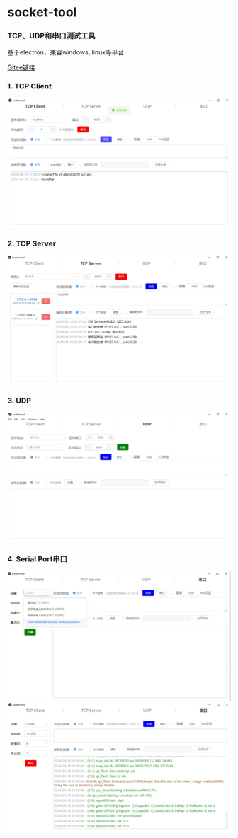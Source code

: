 # socket-tool
### TCP、UDP和串口测试工具
基于electron，兼容windows, linux等平台

<!-- [Github链接](https://github.com/joye-wang/socket-tool "Github链接") -->

[Gitee链接](https://gitee.com/joye-wang/socket-tool "Gitee链接")

### 1. TCP Client
![TCP Client](/screenshots/tcp_client.png "TCP Client")

### 2. TCP Server
![TCP Server](/screenshots/tcp_server.png "TCP Server")

### 3. UDP
![UDP](/screenshots/udp.png "UDP")

### 4. Serial Port串口
![Serial Select](/screenshots/serial_select.png "Serial Select")
![Serial Data](/screenshots/serial_data.png "Serial Data")